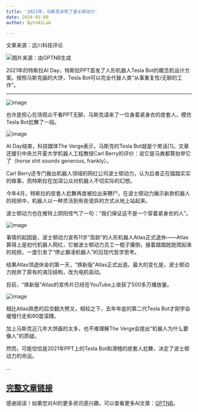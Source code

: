 ```yaml
---
title: '2021年，马斯克杀死了波士顿动力'
date: 2024-05-09
author: ByteAILab

---
```


文章来源：远川科技评论

![图片来源：由GPTNB生成](http://www.jesonc.com/upload/3B33CB85B496C0CB6FBA4C2BD79320AD/1715153590304/Fi8kSfDHUkBRLY3sllw1tqReLxMm.png)

2021年的特斯拉AI Day，特斯拉PPT首发了人形机器人Tesla Bot的概念机设计方案。按照马斯克画的大饼，Tesla Bot可以完全代替人类“从事重复性/无聊的工作”。

---


![image](http://www.jesonc.com/FvZYju-kZWhbLv-JcEl7LI_MHw01)

也许是担心在场观众干看PPT无聊，马斯克请来了一位身着紧身衣的皮套人，模仿Tesla Bot尬舞了一段。

![image](http://www.jesonc.com/FqEa_O-RduTUj5DEBRRH7YZp9eJi)

AI Day结束，科技媒体The Verge表示，马斯克的Tesla Bot就是个笑话[1]。文章还援引中央兰开夏大学机器人工程教授Carl Berry的评价：说它是马粪都算抬举它了（horse shit sounds generous, frankly）。

Carl Berry还专门搬出机器人领域的网红公司波士顿动力，认为后者正在踏踏实实的做事，而特斯拉在加深公众对机器人不切实际的幻想。

今年4月，特斯拉的皮套人尬舞再度被拉出来鞭尸。在波士顿动力展示新款机器人的视频中，机器人以一种灵活到有些诡异的方式从地上站起来。

波士顿动力也在推特上阴阳怪气了一句：“我们保证这不是一个穿着紧身衣的人”。

![image](http://www.jesonc.com/FtTq_wNdSchdpCGibqhl3N-8XeHH)

事情的起因是，波士顿动力宣布11岁“高龄”的人形机器人Atlas正式退休——Atlas算得上是初代机器人网红，它被波士顿动力员工一棍子撂倒，接着踉踉跄跄爬起来的视频，一度引发了“停止霸凌机器人”的后现代哲学思考。

结果Atlas领退休金的第一天，“焕新版”Atlas正式出道。最大的变化是，波士顿动力抛弃了原有的液压结构，改为电机驱动。

目前，“焕新版”Atlas的宣传片已经在YouTube上收获了500多万播放量。

![image](http://www.jesonc.com/FqVYj1vqjOe4f6oo4Xol9fysfU2Q)

相比Atlas熟悉的后空翻大劈叉，相较之下，去年年底的第二代Tesla Bot才刚学会缓慢行走和90度深蹲。

加上马斯克近几年大饼画的太多，也不难理解The Verge会提出“机器人为什么要像人”的质疑。

然而，可能恰恰是2021年PPT上的Tesla Bot和滑稽的皮套人尬舞，决定了波士顿动力的命运。

...

[完整文章链接](https://www.aixinzhijie.com/article/6845704)
---
感谢阅读！如果您对AI的更多资讯感兴趣，可以查看更多AI文章：[GPTNB](https://gptnb.com)。